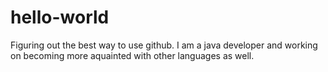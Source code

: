 # hello-world

Figuring out the best way to use github. I am a java developer and 
working on becoming more aquainted with other languages as well.
